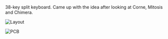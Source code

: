 38-key split keyboard. Came up with the idea after looking at Corne, Mitosis and Chimera.

![Layout](https://raw.githubusercontent.com/culturalsnow/Shinonome/img/layout.jpg)

![PCB](https://raw.githubusercontent.com/culturalsnow/Shinonome/img/PCB.jpg)
